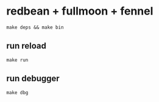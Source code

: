 # redbean + fullmoon + fennel

`make deps && make bin`

## run reload
`make run`

## run debugger
`make dbg`

